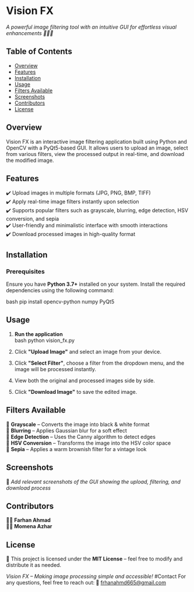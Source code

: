 # **Vision FX**  
*A powerful image filtering tool with an intuitive GUI for effortless visual enhancements 🧠🤖📸*  

## **Table of Contents**  
- [Overview](#overview)  
- [Features](#features)  
- [Installation](#installation)  
- [Usage](#usage)  
- [Filters Available](#filters-available)  
- [Screenshots](#screenshots)  
- [Contributors](#contributors)  
- [License](#license)  


## **Overview**  
Vision FX is an interactive image filtering application built using Python and OpenCV with a PyQt5-based GUI. It allows users to upload an image, select from various filters, view the processed output in real-time, and download the modified image.  


## **Features**  
✔️ Upload images in multiple formats (JPG, PNG, BMP, TIFF)  
✔️ Apply real-time image filters instantly upon selection  
✔️ Supports popular filters such as grayscale, blurring, edge detection, HSV conversion, and sepia  
✔️ User-friendly and minimalistic interface with smooth interactions  
✔️ Download processed images in high-quality format  


## **Installation**  

### **Prerequisites**  
Ensure you have **Python 3.7+** installed on your system. Install the required dependencies using the following command:  

bash
pip install opencv-python numpy PyQt5


## **Usage**  

1. **Run the application**  
   bash
   python vision_fx.py
   
2. Click **"Upload Image"** and select an image from your device.  
3. Click **"Select Filter"**, choose a filter from the dropdown menu, and the image will be processed instantly.  
4. View both the original and processed images side by side.  
5. Click **"Download Image"** to save the edited image.  


## **Filters Available**  

🔹 **Grayscale** – Converts the image into black & white format  
🔹 **Blurring** – Applies Gaussian blur for a soft effect  
🔹 **Edge Detection** – Uses the Canny algorithm to detect edges  
🔹 **HSV Conversion** – Transforms the image into the HSV color space  
🔹 **Sepia** – Applies a warm brownish filter for a vintage look  


## **Screenshots**  
📌 *Add relevant screenshots of the GUI showing the upload, filtering, and download process*  


## **Contributors**  

👨‍💻 **Farhan Ahmad**  
👩‍💻 **Momena Azhar**  


## **License**  
📜 This project is licensed under the **MIT License** – feel free to modify and distribute it as needed.  


*Vision FX – Making image processing simple and accessible!* 
#Contact
For any questions, feel free to reach out: 📧 frhanahmd665@gmail.com
